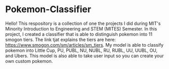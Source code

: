 # Pokemon-Classifier

Hello! This respository is a collection of one the projects I did during MIT's Minority Introduction to Engineering and STEM (MITES) Semester.
In this project, I created a classifier that is able to distinguish pokemon into 11 smogon tiers. The link tjat explains the tiers are here:
https://www.smogon.com/sm/articles/sm_tiers.
My model is able to classify pokemon into Little Cup, PU, PUBL, NU, NUBL, RU, RUBL, UU, UUBL, OU, and Ubers.
This model is also able to take user input so you can create your own custom pokemon.
